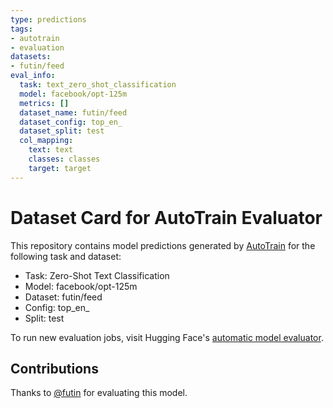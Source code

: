 ```yaml
---
type: predictions
tags:
- autotrain
- evaluation
datasets:
- futin/feed
eval_info:
  task: text_zero_shot_classification
  model: facebook/opt-125m
  metrics: []
  dataset_name: futin/feed
  dataset_config: top_en_
  dataset_split: test
  col_mapping:
    text: text
    classes: classes
    target: target
---
```

# Dataset Card for AutoTrain Evaluator

This repository contains model predictions generated by [AutoTrain](https://huggingface.co/autotrain) for the following task and dataset:

* Task: Zero-Shot Text Classification
* Model: facebook/opt-125m
* Dataset: futin/feed
* Config: top_en_
* Split: test

To run new evaluation jobs, visit Hugging Face's [automatic model evaluator](https://huggingface.co/spaces/autoevaluate/model-evaluator).

## Contributions

Thanks to [@futin](https://huggingface.co/futin) for evaluating this model.